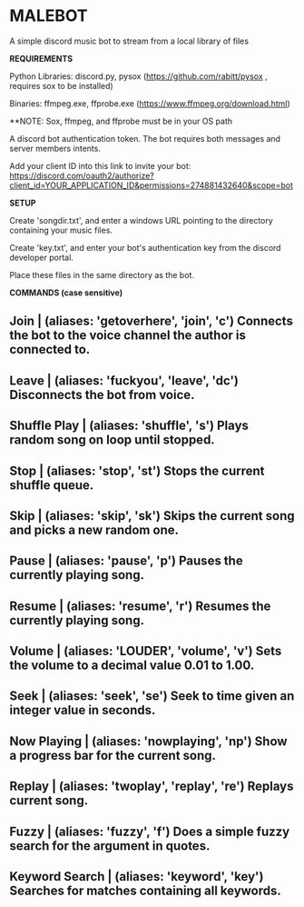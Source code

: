 # MALEBOT
A simple discord music bot to stream from a local library of files

__REQUIREMENTS__

Python Libraries: discord.py, pysox (https://github.com/rabitt/pysox , requires sox to be installed)

Binaries: ffmpeg.exe, ffprobe.exe (https://www.ffmpeg.org/download.html)

**NOTE: Sox, ffmpeg, and ffprobe must be in your OS path

A discord bot authentication token. The bot requires both messages and server members intents.

Add your client ID into this link to invite your bot: https://discord.com/oauth2/authorize?client_id=YOUR_APPLICATION_ID&permissions=274881432640&scope=bot


__SETUP__

Create 'songdir.txt', and enter a windows URL pointing to the directory containing your music files.

Create 'key.txt', and enter your bot's authentication key from the discord developer portal.

Place these files in the same directory as the bot.


__COMMANDS (case sensitive)__
        
Join    |    (aliases: 'getoverhere', 'join', 'c')
Connects the bot to the voice channel the author is connected to.
---
Leave    |    (aliases: 'fuckyou', 'leave', 'dc')
Disconnects the bot from voice.
---
Shuffle Play    |    (aliases: 'shuffle', 's')
Plays random song on loop until stopped.
---
Stop    |    (aliases: 'stop', 'st')
Stops the current shuffle queue.
---
Skip    |    (aliases: 'skip', 'sk')
Skips the current song and picks a new random one.
---
Pause    |    (aliases: 'pause', 'p')
Pauses the currently playing song.
---
Resume    |    (aliases: 'resume', 'r')
Resumes the currently playing song.
---
Volume    |    (aliases: 'LOUDER', 'volume', 'v')
Sets the volume to a decimal value 0.01 to 1.00.
---
Seek    |    (aliases: 'seek', 'se')
Seek to time given an integer value in seconds.
---
Now Playing    |    (aliases: 'nowplaying', 'np')
Show a progress bar for the current song.
---
Replay    |    (aliases: 'twoplay', 'replay', 're')
Replays current song.
---
Fuzzy    |    (aliases: 'fuzzy', 'f')
Does a simple fuzzy search for the argument in quotes.
---
Keyword Search    |    (aliases: 'keyword', 'key')
Searches for matches containing all keywords.
---
